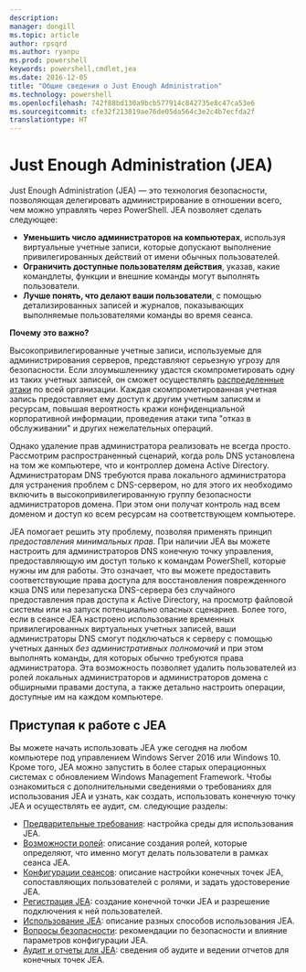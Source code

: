 ```yaml
---
description: 
manager: dongill
ms.topic: article
author: rpsqrd
ms.author: ryanpu
ms.prod: powershell
keywords: powershell,cmdlet,jea
ms.date: 2016-12-05
title: "Общие сведения о Just Enough Administration"
ms.technology: powershell
ms.openlocfilehash: 742f88bd130a9bcb577914c842735e8c47ca53e6
ms.sourcegitcommit: cfe32f213819ae76de05da564c3e2c4b7ecfda2f
translationtype: HT
---
```

# <a name="just-enough-administration"></a>Just Enough Administration (JEA)

Just Enough Administration (JEA) — это технология безопасности, позволяющая делегировать администрирование в отношении всего, чем можно управлять через PowerShell.
JEA позволяет сделать следующее:

- **Уменьшить число администраторов на компьютерах**, используя виртуальные учетные записи, которые допускают выполнение привилегированных действий от имени обычных пользователей.
- **Ограничить доступные пользователям действия**, указав, какие командлеты, функции и внешние команды могут выполнять пользователи.
- **Лучше понять, что делают ваши пользователи**, с помощью детализированных записей и журналов, показывающих выполняемые пользователями команды во время сеанса.

**Почему это важно?**

Высокопривилегированные учетные записи, используемые для администрирования серверов, представляют серьезную угрозу для безопасности.
Если злоумышленнику удастся скомпрометировать одну из таких учетных записей, он сможет осуществлять [распределенные атаки](http://aka.ms/pth) по всей организации.
Каждая скомпрометированная учетная запись предоставляет ему доступ к другим учетным записям и ресурсам, повышая вероятность кражи конфиденциальной корпоративной информации, проведения атаки типа "отказ в обслуживании" и других нежелательных операций.

Однако удаление прав администратора реализовать не всегда просто.
Рассмотрим распространенный сценарий, когда роль DNS установлена на том же компьютере, что и контроллер домена Active Directory.
Администраторам DNS требуются права локального администратора для устранения проблем с DNS-сервером, но для этого их необходимо включить в высокопривилегированную группу безопасности администраторов домена.
При этом они получат контроль над всем доменом и доступ ко всем ресурсам на соответствующем компьютере.

JEA помогает решить эту проблему, позволяя применять принцип *предоставления минимальных прав*.
При наличии JEA вы можете настроить для администраторов DNS конечную точку управления, предоставляющую им доступ только к командам PowerShell, которые нужны им для работы.
Это означает, что вы можете предоставить соответствующие права доступа для восстановления поврежденного кэша DNS или перезапуска DNS-сервера без случайного предоставления прав доступа к Active Directory, на просмотр файловой системы или на запуск потенциально опасных сценариев.
Более того, если в сеансе JEA настроено использование временных привилегированных виртуальных учетных записей, ваши администраторы DNS смогут подключаться к серверу с помощью учетных данных *без административных полномочий* и при этом выполнять команды, для которых обычно требуются права администратора.
Эта возможность позволяет удалить пользователей из ролей локальных администраторов и администраторов домена с обширными правами доступа, а также детально настроить операции, доступные им на каждом компьютере.

## <a name="get-started-with-jea"></a>Приступая к работе с JEA

Вы можете начать использовать JEA уже сегодня на любом компьютере под управлением Windows Server 2016 или Windows 10.
Кроме того, JEA можно запустить в более старых операционных системах с обновлением Windows Management Framework.
Чтобы ознакомиться с дополнительными сведениями о требованиях для использования JEA и узнать, как создать, использовать конечную точку JEA и осуществлять ее аудит, см. следующие разделы:

- [Предварительные требования](prerequisites.md): настройка среды для использования JEA.
- [Возможности ролей](role-capabilities.md): описание создания ролей, которые определяют, что именно могут делать пользователи в рамках сеанса JEA.
- [Конфигурации сеансов](session-configurations.md): описание настройки конечных точек JEA, сопоставляющих пользователей с ролями, и задать удостоверение JEA.
- [Регистрация JEA](register-jea.md): создание конечной точки JEA и разрешение подключения к ней пользователей.
- [Использование JEA](using-jea.md): описание разных способов использования JEA.
- [Вопросы безопасности](security-considerations.md): рекомендации по безопасности и влияние параметров конфигурации JEA.
- [Аудит и отчеты для JEA](audit-and-report.md): сведения об аудите и ведении отчетов для конечных точек JEA.